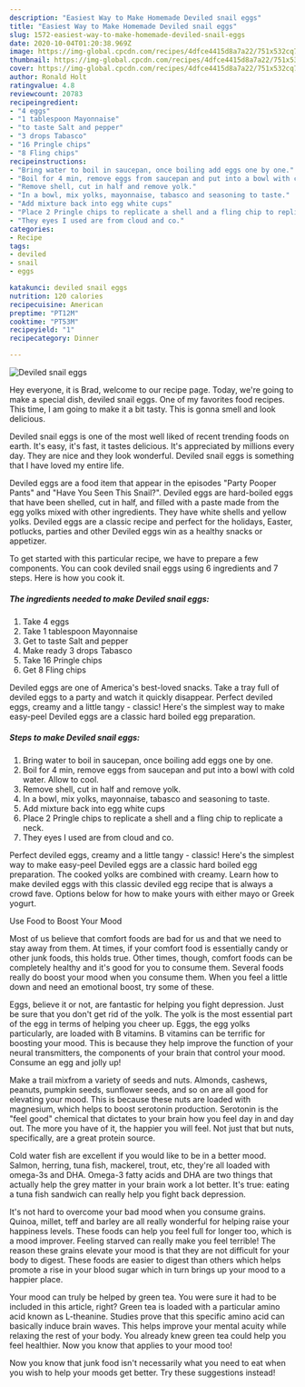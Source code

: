 ```yaml
---
description: "Easiest Way to Make Homemade Deviled snail eggs"
title: "Easiest Way to Make Homemade Deviled snail eggs"
slug: 1572-easiest-way-to-make-homemade-deviled-snail-eggs
date: 2020-10-04T01:20:38.969Z
image: https://img-global.cpcdn.com/recipes/4dfce4415d8a7a22/751x532cq70/deviled-snail-eggs-recipe-main-photo.jpg
thumbnail: https://img-global.cpcdn.com/recipes/4dfce4415d8a7a22/751x532cq70/deviled-snail-eggs-recipe-main-photo.jpg
cover: https://img-global.cpcdn.com/recipes/4dfce4415d8a7a22/751x532cq70/deviled-snail-eggs-recipe-main-photo.jpg
author: Ronald Holt
ratingvalue: 4.8
reviewcount: 20783
recipeingredient:
- "4 eggs"
- "1 tablespoon Mayonnaise"
- "to taste Salt and pepper"
- "3 drops Tabasco"
- "16 Pringle chips"
- "8 Fling chips"
recipeinstructions:
- "Bring water to boil in saucepan, once boiling add eggs one by one."
- "Boil for 4 min, remove eggs from saucepan and put into a bowl with cold water. Allow to cool."
- "Remove shell, cut in half and remove yolk."
- "In a bowl, mix yolks, mayonnaise, tabasco and seasoning to taste."
- "Add mixture back into egg white cups"
- "Place 2 Pringle chips to replicate a shell and a fling chip to replicate a neck."
- "They eyes I used are from cloud and co."
categories:
- Recipe
tags:
- deviled
- snail
- eggs

katakunci: deviled snail eggs 
nutrition: 120 calories
recipecuisine: American
preptime: "PT12M"
cooktime: "PT53M"
recipeyield: "1"
recipecategory: Dinner

---
```



![Deviled snail eggs](https://img-global.cpcdn.com/recipes/4dfce4415d8a7a22/751x532cq70/deviled-snail-eggs-recipe-main-photo.jpg)

Hey everyone, it is Brad, welcome to our recipe page. Today, we're going to make a special dish, deviled snail eggs. One of my favorites food recipes. This time, I am going to make it a bit tasty. This is gonna smell and look delicious.

Deviled snail eggs is one of the most well liked of recent trending foods on earth. It's easy, it's fast, it tastes delicious. It's appreciated by millions every day. They are nice and they look wonderful. Deviled snail eggs is something that I have loved my entire life.

Deviled eggs are a food item that appear in the episodes &#34;Party Pooper Pants&#34; and &#34;Have You Seen This Snail?&#34;. Deviled eggs are hard-boiled eggs that have been shelled, cut in half, and filled with a paste made from the egg yolks mixed with other ingredients. They have white shells and yellow yolks. Deviled eggs are a classic recipe and perfect for the holidays, Easter, potlucks, parties and other Deviled eggs win as a healthy snacks or appetizer.


To get started with this particular recipe, we have to prepare a few components. You can cook deviled snail eggs using 6 ingredients and 7 steps. Here is how you cook it.

<!--inarticleads1-->

##### The ingredients needed to make Deviled snail eggs:

1. Take 4 eggs
1. Take 1 tablespoon Mayonnaise
1. Get to taste Salt and pepper
1. Make ready 3 drops Tabasco
1. Take 16 Pringle chips
1. Get 8 Fling chips


Deviled eggs are one of America&#39;s best-loved snacks. Take a tray full of deviled eggs to a party and watch it quickly disappear. Perfect deviled eggs, creamy and a little tangy - classic! Here&#39;s the simplest way to make easy-peel Deviled eggs are a classic hard boiled egg preparation. 

<!--inarticleads2-->

##### Steps to make Deviled snail eggs:

1. Bring water to boil in saucepan, once boiling add eggs one by one.
1. Boil for 4 min, remove eggs from saucepan and put into a bowl with cold water. Allow to cool.
1. Remove shell, cut in half and remove yolk.
1. In a bowl, mix yolks, mayonnaise, tabasco and seasoning to taste.
1. Add mixture back into egg white cups
1. Place 2 Pringle chips to replicate a shell and a fling chip to replicate a neck.
1. They eyes I used are from cloud and co.


Perfect deviled eggs, creamy and a little tangy - classic! Here&#39;s the simplest way to make easy-peel Deviled eggs are a classic hard boiled egg preparation. The cooked yolks are combined with creamy. Learn how to make deviled eggs with this classic deviled egg recipe that is always a crowd fave. Options below for how to make yours with either mayo or Greek yogurt. 

Use Food to Boost Your Mood


Most of us believe that comfort foods are bad for us and that we need to stay away from them. At times, if your comfort food is essentially candy or other junk foods, this holds true. Other times, though, comfort foods can be completely healthy and it's good for you to consume them. Several foods really do boost your mood when you consume them. When you feel a little down and need an emotional boost, try some of these.

Eggs, believe it or not, are fantastic for helping you fight depression. Just be sure that you don't get rid of the yolk. The yolk is the most essential part of the egg in terms of helping you cheer up. Eggs, the egg yolks particularly, are loaded with B vitamins. B vitamins can be terrific for boosting your mood. This is because they help improve the function of your neural transmitters, the components of your brain that control your mood. Consume an egg and jolly up!

Make a trail mixfrom a variety of seeds and nuts. Almonds, cashews, peanuts, pumpkin seeds, sunflower seeds, and so on are all good for elevating your mood. This is because these nuts are loaded with magnesium, which helps to boost serotonin production. Serotonin is the "feel good" chemical that dictates to your brain how you feel day in and day out. The more you have of it, the happier you will feel. Not just that but nuts, specifically, are a great protein source.

Cold water fish are excellent if you would like to be in a better mood. Salmon, herring, tuna fish, mackerel, trout, etc, they're all loaded with omega-3s and DHA. Omega-3 fatty acids and DHA are two things that actually help the grey matter in your brain work a lot better. It's true: eating a tuna fish sandwich can really help you fight back depression. 

It's not hard to overcome your bad mood when you consume grains. Quinoa, millet, teff and barley are all really wonderful for helping raise your happiness levels. These foods can help you feel full for longer too, which is a mood improver. Feeling starved can really make you feel terrible! The reason these grains elevate your mood is that they are not difficult for your body to digest. These foods are easier to digest than others which helps promote a rise in your blood sugar which in turn brings up your mood to a happier place.

Your mood can truly be helped by green tea. You were sure it had to be included in this article, right? Green tea is loaded with a particular amino acid known as L-theanine. Studies prove that this specific amino acid can basically induce brain waves. This helps improve your mental acuity while relaxing the rest of your body. You already knew green tea could help you feel healthier. Now you know that applies to your mood too!

Now you know that junk food isn't necessarily what you need to eat when you wish to help your moods get better. Try  these suggestions  instead!

